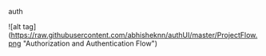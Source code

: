 auth

![alt tag] (https://raw.githubusercontent.com/abhisheknn/authUI/master/ProjectFlow.png "Authorization and Authentication Flow")
